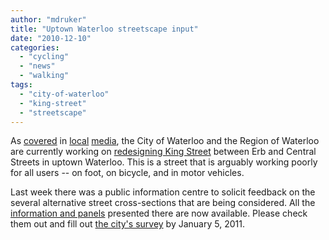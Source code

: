 ```yaml
---
author: "mdruker"
title: "Uptown Waterloo streetscape input"
date: "2010-12-10"
categories: 
  - "cycling"
  - "news"
  - "walking"
tags: 
  - "city-of-waterloo"
  - "king-street"
  - "streetscape"
---
```


As [covered](https://news.therecord.com/article/803364) in [local](https://swo.ctv.ca/servlet/an/local/CTVNews/20101117/uptown-waterloo-king-street-101117/20101117/?hub=SWOHome) [media](https://news.therecord.com/News/Local/article/824167), the City of Waterloo and the Region of Waterloo are currently working on [redesigning King Street](https://www.city.waterloo.on.ca/DesktopDefault.aspx?tabid=2565) between Erb and Central Streets in uptown Waterloo. This is a street that is arguably working poorly for all users -- on foot, on bicycle, and in motor vehicles.

Last week there was a public information centre to solicit feedback on the several alternative street cross-sections that are being considered. All the [information and panels](https://www.city.waterloo.on.ca/DesktopDefault.aspx?tabid=2600) presented there are now available. Please check them out and fill out [the city's survey](https://www.surveymonkey.com/s/publicinformationcentre2) by January 5, 2011.

